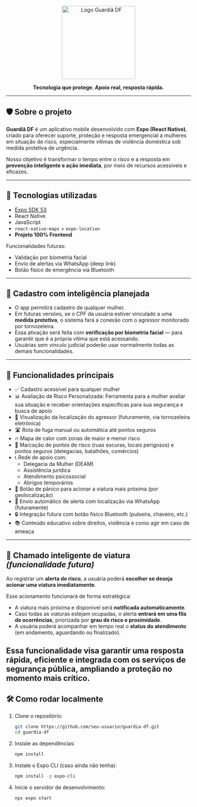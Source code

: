 <p align="center">
  <img src="https://i.imgur.com/QVSmAYM.png" width="200" alt="Logo Guardiã DF" />
</p>

<p align="center"><strong>Tecnologia que protege. Apoio real, resposta rápida.</strong></p>

---

## 🛡️ Sobre o projeto

**Guardiã DF** é um aplicativo mobile desenvolvido com **Expo (React Native)**, criado para oferecer suporte, proteção e resposta emergencial a mulheres em situação de risco, especialmente vítimas de violência doméstica sob medida protetiva de urgência.

Nosso objetivo é transformar o tempo entre o risco e a resposta em **prevenção inteligente e ação imediata**, por meio de recursos acessíveis e eficazes.

---

## 🚀 Tecnologias utilizadas

- [Expo SDK 53](https://expo.dev/)
- React Native
- JavaScript
- `react-native-maps` + `expo-location`
- **Projeto 100% Frontend**

Funcionalidades futuras:
- Validação por biometria facial
- Envio de alertas via WhatsApp (deep link)
- Botão físico de emergência via Bluetooth

---

## 🔐 Cadastro com inteligência planejada

- O app permitirá cadastro de qualquer mulher.
- Em futuras versões, se o CPF da usuária estiver vinculado a uma **medida protetiva**, o sistema fará a conexão com o agressor monitorado por tornozeleira.
- Essa ativação será feita com **verificação por biometria facial** — para garantir que é a própria vítima que está acessando.
- Usuárias sem vínculo judicial poderão usar normalmente todas as demais funcionalidades.

---

## 🧩 Funcionalidades principais

- ✅ Cadastro acessível para qualquer mulher
- 📊 Avaliação de Risco Personalizada: Ferramenta para a mulher avaliar sua situação e receber orientações específicas para sua segurança e busca de apoio
- 📍 Visualização da localização do agressor (futuramente, via tornozeleira eletrônica)
- 🛣️ Rota de fuga manual ou automática até pontos seguros
- 🔥 Mapa de calor com zonas de maior e menor risco
- 📌 Marcação de pontos de risco (ruas escuras, locais perigosos) e pontos seguros (delegacias, batalhões, comércios)
- 📞 Rede de apoio com:
  - Delegacia da Mulher (DEAM)
  - Assistência jurídica
  - Atendimento psicossocial
  - Abrigos temporários
- 🚨 Botão de pânico para acionar a viatura mais próxima (por geolocalização)
- 💬 Envio automático de alerta com localização via WhatsApp (futuramente)
- 🔒 Integração futura com botão físico Bluetooth (pulseira, chaveiro, etc.)
- 📚 Conteúdo educativo sobre direitos, violência e como agir em caso de ameaça

---

## 🚓 Chamado inteligente de viatura *(funcionalidade futura)*

Ao registrar um **alerta de risco**, a usuária poderá **escolher se deseja acionar uma viatura imediatamente**.

Esse acionamento funcionará de forma estratégica:

- A viatura mais próxima e disponível será **notificada automaticamente**.
- Caso todas as viaturas estejam ocupadas, o alerta **entrará em uma fila de ocorrências**, priorizada por **grau de risco e proximidade**.
- A usuária poderá acompanhar em tempo real o **status do atendimento** (em andamento, aguardando ou finalizado).

Essa funcionalidade visa garantir uma **resposta rápida, eficiente e integrada com os serviços de segurança pública**, ampliando a proteção no momento mais crítico.
---

## 🛠️ Como rodar localmente

1. Clone o repositório:

   ```bash
   git clone https://github.com/seu-usuario/guardia-df.git
   cd guardia-df

2. Instale as dependências: 

    ```bash
    npm install

3. Instale o Expo CLI (caso ainda não tenha): 
    ```bash
    npm install -g expo-cli
4. Inicie o servidor de desenvolvimento: 
    ```bash
    npx expo start
